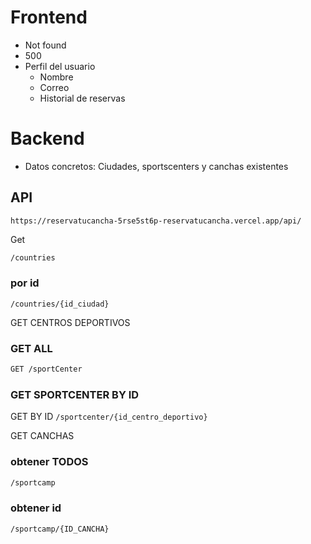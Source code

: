 # Frontend

- Not found
- 500
- Perfil del usuario
  - Nombre
  - Correo
  - Historial de reservas

# Backend

- Datos concretos: Ciudades, sportscenters y canchas existentes

## API

`https://reservatucancha-5rse5st6p-reservatucancha.vercel.app/api/`

Get

```bash
/countries
```

### por id

`/countries/{id_ciudad}`

GET CENTROS DEPORTIVOS

### GET ALL

```bash
GET /sportCenter
```

### GET SPORTCENTER BY ID

GET BY ID
`/sportcenter/{id_centro_deportivo}`

GET CANCHAS

### obtener TODOS

```bash
/sportcamp
```

### obtener id

`/sportcamp/{ID_CANCHA}`
